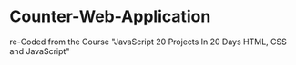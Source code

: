 # Counter-Web-Application
re-Coded from the Course "JavaScript 20 Projects In 20 Days HTML, CSS and JavaScript"
